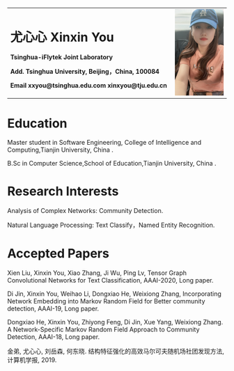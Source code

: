 <table border="0">
  <tr>
    <td width="75%">
      <h1>尤心心 Xinxin You</h1>
      <p><b>Tsinghua-iFlytek Joint Laboratory  </b></p>
      <p><b>Add. Tsinghua University, Beijing，China, 100084  </b></p>
      <p><b>Email  xxyou@tsinghua.edu.com  xinxyou@tju.edu.cn  </b></p>
    </td>
    <td width="25%">
      <img src="/微信图片_20240604180507.jpg" width="100%">      
    </td>
  </tr>
</table>
      
<h1>Education</h1>
<p> Master student in Software Engineering, College of Intelligence and Computing,Tianjin University, China .</p>
<p> B.Sc in Computer Science,School of Education,Tianjin University, China .</p>
 
 
<h1>Research Interests</h1>
<p> Analysis of Complex Networks: Community Detection.</p>
<p> Natural Language Processing: Text Classify，Named Entity Recognition.</p>


<h1>Accepted Papers</h1>
<p> Xien Liu, Xinxin You, Xiao Zhang, Ji Wu, Ping Lv, Tensor Graph Convolutional Networks for Text Classification, AAAI-2020, Long paper.</p>
<p> Di Jin, Xinxin You, Weihao Li, Dongxiao He, Weixiong Zhang, Incorporating Network Embedding into Markov Random Field for Better community detection, AAAI-19, Long paper.</p>
<p> Dongxiao He, Xinxin You, Zhiyong Feng, Di Jin, Xue Yang, Weixiong Zhang. A Network-Specific Markov Random Field Approach to Community Detection, AAAI-18, Long paper.</p>
<p> 金弟, 尤心心, 刘岳森, 何东晓. 结构特征强化的高效马尔可夫随机场社团发现方法, 计算机学报, 2019.</p>
